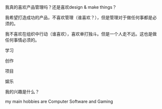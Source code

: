 我真的喜欢产品管理吗？还是喜欢design & make things？

我希望打造成功的产品，不喜欢管理（谁喜欢？），但是管理对于做任何事都是必须的。

我不喜欢在组织中行动（谁喜欢），喜欢单打独斗。但是一个人走不远。这也是做任何事情必须的。

学习

创作

项目

娱乐

我的兴趣是什么？

my main hobbies are Computer Software and Gaming
